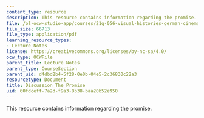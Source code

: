 ```yaml
---
content_type: resource
description: This resource contains information regarding the promise.
file: /ol-ocw-studio-app/courses/21g-056-visual-histories-german-cinema-1945-to-present-fall-2003/60fdceff7a2df9a38b38baa20b52e950_MIT21G_056F03_the_promise.pdf
file_size: 66713
file_type: application/pdf
learning_resource_types:
- Lecture Notes
license: https://creativecommons.org/licenses/by-nc-sa/4.0/
ocw_type: OCWFile
parent_title: Lecture Notes
parent_type: CourseSection
parent_uid: d4dbd2b4-5f28-0e0b-04e5-2c36830c22a3
resourcetype: Document
title: Discussion_The_Promise
uid: 60fdceff-7a2d-f9a3-8b38-baa20b52e950
---
```

This resource contains information regarding the promise.